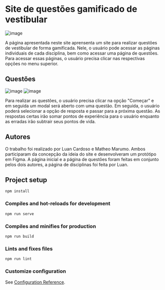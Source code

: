 # Site de questões gamificado de vestibular
![image](https://user-images.githubusercontent.com/51725829/178745353-edb84608-0e46-4089-b078-c87ba9a17ffe.png)

  A página apresentada neste site aprensenta um site para realizar questões de vestibular de forma gamificada. Nele, o usuário pode acessar as páginas individuais de cada disciplina, bem como acessar uma página de questões. Para acessar essas páginas, o usuário precisa clicar nas respectivas opções no menu superior.

## Questões
![image](https://user-images.githubusercontent.com/51725829/178746266-51ee5dee-aca4-4ca2-a958-8c3ca9edbaab.png)
![image](https://user-images.githubusercontent.com/51725829/178746364-639acc2f-f39c-4d6b-8450-81d188517e0f.png)

  Para realizar as questões, o usuário precisa clicar na opção "Começar" e em seguida um modal será aberto com uma questão. Em seguida, o usuário poderá selecionar a opção de resposta e passar para a próxima questão. As respostas certas irão somar pontos de experiência para o usuário enquanto as erradas irão subtrair seus pontos de vida.

## Autores
O trabalho foi realizado por Luan Cardoso e Matheo Marumo. Ambos participaram da concepção da ideia do site e desenvolveram um protótipo em Figma. A página inicial e a página de questões foram feitas em conjunto pelos dois autores, a página de disciplinas foi feita por Luan.
## Project setup
```
npm install
```

### Compiles and hot-reloads for development
```
npm run serve
```

### Compiles and minifies for production
```
npm run build
```

### Lints and fixes files
```
npm run lint
```

### Customize configuration
See [Configuration Reference](https://cli.vuejs.org/config/).
